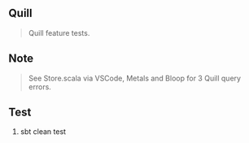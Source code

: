 Quill
-----
>Quill feature tests.

Note
----
>See Store.scala via VSCode, Metals and Bloop for 3 Quill query errors.

Test
----
1. sbt clean test